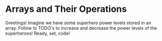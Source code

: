 # Arrays and Their Operations

Greetings! Imagine we have some superhero power levels stored in an array. Follow to TODO's to increase and decrease the power levels of the superheroes! Ready, set, code!